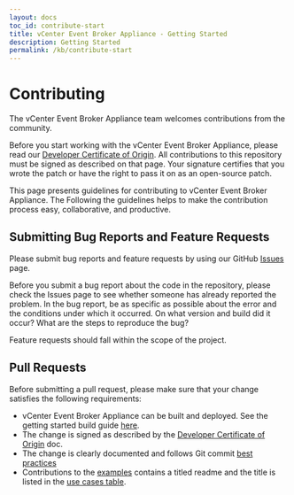 ```yaml
---
layout: docs
toc_id: contribute-start
title: vCenter Event Broker Appliance - Getting Started
description: Getting Started
permalink: /kb/contribute-start
---
```


# Contributing

The vCenter Event Broker Appliance team welcomes contributions from the community.

Before you start working with the vCenter Event Broker Appliance, please read our [Developer Certificate of Origin](https://cla.vmware.com/dco). All contributions to this repository must be signed as described on that page. Your signature certifies that you wrote the patch or have the right to pass it on as an open-source patch.

This page presents guidelines for contributing to vCenter Event Broker Appliance. The Following the guidelines helps to make the contribution process easy, collaborative, and productive.

## Submitting Bug Reports and Feature Requests

Please submit bug reports and feature requests by using our GitHub [Issues](https://github.com/vmware-samples/vcenter-event-broker-appliance/issues) page.

Before you submit a bug report about the code in the repository, please check the Issues page to see whether someone has already reported the problem. In the bug report, be as specific as possible about the error and the conditions under which it occurred. On what version and build did it occur? What are the steps to reproduce the bug?

Feature requests should fall within the scope of the project.

## Pull Requests

Before submitting a pull request, please make sure that your change satisfies the following requirements:
- vCenter Event Broker Appliance can be built and deployed. See the getting started build guide [here](getting-started-build.md).
- The change is signed as described by the [Developer Certificate of Origin](https://cla.vmware.com/dco) doc.
- The change is clearly documented and follows Git commit [best practices](https://chris.beams.io/posts/git-commit/)
- Contributions to the [examples](https://github.com/vmware-samples/vcenter-event-broker-appliance/tree/master/examples) contains a titled readme and the title is listed in the [use cases table](https://github.com/vmware-samples/vcenter-event-broker-appliance/blob/master/examples/README.md).